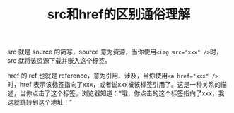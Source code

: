 ﻿---
slug: src-href-easy-understanding
title: src和href的区别通俗理解
authors: mcx
tags: [HTML, 笔记]
---

src 就是 source 的简写，source 意为资源，当你使用`<img src="xxx" />`时，src 就将该资源下载并嵌入这个标签。

href 的 ref 也就是 reference，意为引用、涉及，当你使用`<a href="xxx" />`时，href 表示该标签指向了xxx，或者说xxx被该标签引用了。这是一种关系的描述，当你点击了这个标签，浏览器知道：“哦，你点击的这个标签指向了xxx，我这就跳转到这个地址！”
